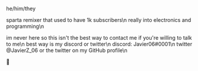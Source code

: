 he/him/they

sparta remixer that used to have 1k subscribers\n
really into electronics and programming\n

im never here so this isn't the best way to contact me if you're willing to talk to me\n
best way is my discord or twitter\n
discord: Javier06#0001\n
twitter @JavierZ_06 or the twitter on my GitHub profile\n

👋
